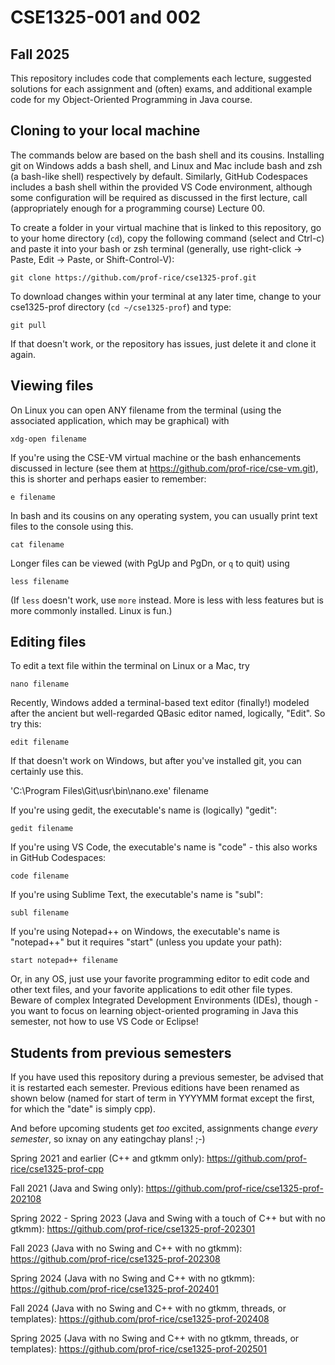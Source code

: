 # CSE1325-001 and 002
## Fall 2025

This repository includes code that complements each lecture, suggested solutions for each assignment and (often) exams, and additional example code for my Object-Oriented Programming in Java course.

## Cloning to your local machine

The commands below are based on the bash shell and its cousins. Installing git on Windows adds a bash shell, and Linux and Mac include bash and zsh (a bash-like shell) respectively by default. Similarly, GitHub Codespaces includes a bash shell within the provided VS Code environment, although some configuration will be required as discussed in the first lecture, call (appropriately enough for a programming course) Lecture 00.

To create a folder in your virtual machine that is linked to this repository, go to your home directory (``cd``), copy the following command (select and Ctrl-c) and paste it into your bash or zsh terminal (generally, use right-click -> Paste, Edit -> Paste, or Shift-Control-V):

``git clone https://github.com/prof-rice/cse1325-prof.git``

To download changes within your terminal at any later time, change to your cse1325-prof directory (``cd ~/cse1325-prof``) and type:

``git pull``

If that doesn't work, or the repository has issues, just delete it and clone it again.

## Viewing files

On Linux you can open ANY filename from the terminal (using the associated application, which may be graphical) with 

``xdg-open filename``

If you're using the CSE-VM virtual machine or the bash enhancements discussed in lecture (see them at https://github.com/prof-rice/cse-vm.git), this is shorter and perhaps easier to remember:

``e filename``

In bash and its cousins on any operating system, you can usually print text files to the console using this.

``cat filename``

Longer files can be viewed (with PgUp and PgDn, or ``q`` to quit) using

``less filename``

(If ``less`` doesn't work, use ``more`` instead. More is less with less features but is more commonly installed. Linux is fun.)

## Editing files

To edit a text file within the terminal on Linux or a Mac, try 

``nano filename`` 

Recently, Windows added a terminal-based text editor (finally!) modeled after the ancient but well-regarded QBasic editor named, logically, "Edit". So try this:

``edit filename``

If that doesn't work on Windows, but after you've installed git, you can certainly use this.

'C:\Program Files\Git\usr\bin\nano.exe' filename

If you're using gedit, the executable's name is (logically) "gedit":

``gedit filename``

If you're using VS Code, the executable's name is "code" - this also works in GitHub Codespaces:

``code filename``

If you're using Sublime Text, the executable's name is "subl":

``subl filename``

If you're using Notepad++ on Windows, the executable's name is "notepad++" but it requires "start" (unless you update your path):

``start notepad++ filename``

Or, in any OS, just use your favorite programming editor to edit code and other text files, and your favorite applications to edit other file types. Beware of complex Integrated Development Environments (IDEs), though - you want to focus on learning object-oriented programing in Java this semester, not how to use VS Code or Eclipse!

## Students from previous semesters

If you have used this repository during a previous semester, be advised that it is restarted each semester. Previous editions have been renamed as shown below (named for start of term in YYYYMM format except the first, for which the "date" is simply cpp). 

And before upcoming students get *too* excited, assignments change *every semester*, so ixnay on any eatingchay plans! ;-) 

Spring 2021 and earlier (C++ and gtkmm only): https://github.com/prof-rice/cse1325-prof-cpp

Fall 2021 (Java and Swing only): https://github.com/prof-rice/cse1325-prof-202108

Spring 2022 - Spring 2023 (Java and Swing with a touch of C++ but with no gtkmm): https://github.com/prof-rice/cse1325-prof-202301

Fall 2023 (Java with no Swing and C++ with no gtkmm): https://github.com/prof-rice/cse1325-prof-202308

Spring 2024 (Java with no Swing and C++ with no gtkmm): https://github.com/prof-rice/cse1325-prof-202401

Fall 2024 (Java with no Swing and C++ with no gtkmm, threads, or templates): https://github.com/prof-rice/cse1325-prof-202408

Spring 2025 (Java with no Swing and C++ with no gtkmm, threads, or templates): https://github.com/prof-rice/cse1325-prof-202501

